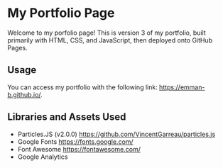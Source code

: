 # My Portfolio Page
Welcome to my porfolio page! This is version 3 of my portfolio, built primarily
with HTML, CSS, and JavaScript, then deployed onto GitHub Pages.

## Usage
You can access my portfolio with the following link: <https://emman-b.github.io/>.

## Libraries and Assets Used
- Particles.JS (v2.0.0) https://github.com/VincentGarreau/particles.js
- Google Fonts https://fonts.google.com/
- Font Awesome https://fontawesome.com/
- Google Analytics
